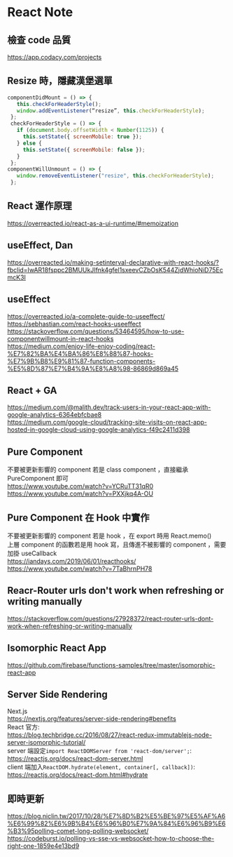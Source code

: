 # React Note
## 檢查 code 品質
https://app.codacy.com/projects
## Resize 時，隱藏漢堡選單
```js
componentDidMount = () => {
   this.checkForHeaderStyle();
   window.addEventListener(“resize”, this.checkForHeaderStyle);
 };
 checkForHeaderStyle = () => {
   if (document.body.offsetWidth < Number(1125)) {
     this.setState({ screenMobile: true });
   } else {
     this.setState({ screenMobile: false });
   }
 };
componentWillUnmount = () => {
   window.removeEventListener("resize", this.checkForHeaderStyle);
 };
```
## React 運作原理
https://overreacted.io/react-as-a-ui-runtime/#memoization
## useEffect, Dan
https://overreacted.io/making-setinterval-declarative-with-react-hooks/?fbclid=IwAR18fsppc2BMUUkJIfnk4gfel1sxeevCZbOsK544ZjdWhioNiD75EcmcK3I
## useEffect
https://overreacted.io/a-complete-guide-to-useeffect/  
https://sebhastian.com/react-hooks-useeffect  
https://stackoverflow.com/questions/53464595/how-to-use-componentwillmount-in-react-hooks  
https://medium.com/enjoy-life-enjoy-coding/react-%E7%82%BA%E4%BA%86%E8%88%87-hooks-%E7%9B%B8%E9%81%87-function-components-%E5%8D%87%E7%B4%9A%E8%A8%98-86869d869a45  
## React + GA
https://medium.com/@malith.dev/track-users-in-your-react-app-with-google-analytics-6364ebfcbae8  
https://medium.com/google-cloud/tracking-site-visits-on-react-app-hosted-in-google-cloud-using-google-analytics-f49c2411d398  

## Pure Component
不要被更新影響的 component 若是 class component ，直接繼承 PureComponent 即可  
https://www.youtube.com/watch?v=YCRuTT31qR0  
https://www.youtube.com/watch?v=PXXjkq4A-OU
## Pure Component 在 Hook 中實作
不要被更新影響的 component 若是 hook ，在 export 時用 React.memo()   
上層 component 的函數若是用 hook 寫，且傳進不被影響的 component ，需要加掛 useCallback  
https://iandays.com/2019/06/01/reacthooks/
https://www.youtube.com/watch?v=7TaBhrnPH78

## Reacr-Router urls don't work when refreshing or writing manually
https://stackoverflow.com/questions/27928372/react-router-urls-dont-work-when-refreshing-or-writing-manually


## Isomorphic React App
https://github.com/firebase/functions-samples/tree/master/isomorphic-react-app

## Server Side Rendering
Next.js  
https://nextjs.org/features/server-side-rendering#benefits  
React 官方:  
https://blog.techbridge.cc/2016/08/27/react-redux-immutablejs-node-server-isomorphic-tutorial/  
server 端設定```import ReactDOMServer from 'react-dom/server';```:  
https://reactjs.org/docs/react-dom-server.html  
client 端加入```ReactDOM.hydrate(element, container[, callback])```:  
https://reactjs.org/docs/react-dom.html#hydrate  

## 即時更新
https://blog.niclin.tw/2017/10/28/%E7%8D%B2%E5%BE%97%E5%AF%A6%E6%99%82%E6%9B%B4%E6%96%B0%E7%9A%84%E6%96%B9%E6%B3%95polling-comet-long-polling-websocket/  
https://codeburst.io/polling-vs-sse-vs-websocket-how-to-choose-the-right-one-1859e4e13bd9  


